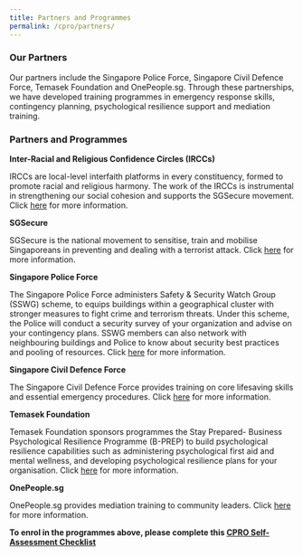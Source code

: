 ```yaml
---
title: Partners and Programmes
permalink: /cpro/partners/
---
```



### Our Partners

Our partners include the Singapore Police Force, Singapore Civil Defence Force, Temasek Foundation and OnePeople.sg. Through these partnerships, we have developed training programmes in emergency response skills, contingency planning, psychological resilience support and mediation training.

### Partners and Programmes

**Inter-Racial and Religious Confidence Circles (IRCCs)**

IRCCs are local-level interfaith platforms in every constituency, formed to promote racial and religious harmony. The work of the IRCCs is instrumental in strengthening our social cohesion and supports the SGSecure movement. Click [here](www.ircc.sg) for more information. 

**SGSecure**

SGSecure is the national movement to sensitise, train and mobilise Singaporeans in preventing and dealing with a terrorist attack. Click [here]("www.sgsecure.sg") for more information.

**Singapore Police Force**

The Singapore Police Force administers Safety & Security Watch Group (SSWG) scheme, to equips buildings within a geographical cluster with stronger measures to fight crime and terrorism threats. Under this scheme, the Police will conduct a security survey of your organization and advise on your contingency plans. SSWG members can also network with neighbouring buildings and Police to know about security best practices and pooling of resources. Click [here]("www.police.gov.sg/community/community-programmes/safety-and-security-watch-group") for more information.

**Singapore Civil Defence Force**

The Singapore Civil Defence Force provides training on core lifesaving skills and essential emergency procedures. Click [here]("https://www.scdf.gov.sg/home/community-volunteers/community-emergency-preparedness-programme-(cepp)") for more information.

**Temasek Foundation**

Temasek Foundation sponsors programmes the Stay Prepared- Business Psychological Resilience Programme (B-PREP) to build psychological resilience capabilities such as administering psychological first aid and mental wellness, and developing psychological resilience plans for your organisation. Click [here]("https://www.temasekfoundation-cares.org.sg/page/5/stay-prepared/stay-prepared-programmes?p=7") for more information. 

**OnePeople.sg**

OnePeople.sg provides mediation training to community leaders. Click [here](www.onepeople.sg) for more information. 


**To enrol in the programmes above, please complete this [CPRO Self-Assessment Checklist]("www.go.gov.sg/cpro")**
